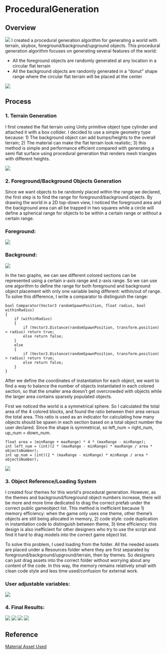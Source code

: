 # ProceduralGeneration

## Overview

![](/ProcedualGeneration/Assets/ExternalAssets/lava.png)
I created a procedural generation algorithm for generating a world with terrain, skybox, foreground/background/upground objects. This procedural generation algorithm focuses on generating several features of the world:

- All the foreground objects are randomly generated at any location in a circular flat terrain
- All the background objects are randomly generated in a “donut” shape range where the circular flat terrain will be placed at the center

![](/ProcedualGeneration/Assets/ExternalAssets/overview.png)

## Process
### 1. Terrain Generation

I first created the flat terrain using Unity primitive object type cylinder and attached it with a box collider. I decided to use a simple geometry type because: 1) The background object can add bumps/heights to the overall terrain; 2) The material can make the flat terrain look realistic; 3) this method is simple and performance efficient compared with generating a semi flat surface using procedural generation that renders mesh triangles with different heights.

![](/ProcedualGeneration/Assets/ExternalAssets/terrain.png)

### 2. Foreground/Background Objects Generation

Since we want objects to be randomly placed within the range we declared, the first step is to find the range for foreground/background objects. By drawing the world in a 2D top-down view, I noticed the foreground area and the background area can all be trapped in two squares while a circle will define a spherical range for objects to be within a certain range or without a certain range. 

### Foreground:

![](/ProcedualGeneration/Assets/ExternalAssets/foreground.png)

### Background:

![](/ProcedualGeneration/Assets/ExternalAssets/background.png)

In the two graphs, we can see different colored sections can be represented using a certain x-axis range and z-axis range. So we can use one algorithm to define the range for both foreground and background object placement with only one variable being different: within/out of range. To solve this difference, I write a comparator to distinguish the range:
```
bool Comparator(Vector3 randomSpawnPosition, float radius, bool withinRadius)
{
    if (withinRadius)
    {
        if (Vector3.Distance(randomSpawnPosition, transform.position) < radius) return true;
        else return false;
    }
    else
    {
        if (Vector3.Distance(randomSpawnPosition, transform.position) > radius) return true;
        else return false;
    }
}
```
After we define the coordinates of instantiation for each object, we want to find a way to balance the number of objects instantiated in each colored section, so that the smaller area doesn’t get overcrowded with objects while the larger area contains sparsely populated objects. 

First we noticed the world is a symmetrical sphere. So I calculated the total area of the 4 colored blocks, and found the ratio between their area versus the total area. This ratio is used as an indicator for calculating how many objects should be spawn in each section based on a total object number the user declared. Since the shape is symmetrical, so left_num = right_num, up_num = down_num.
```
float area = (minRange + maxRange) * 4 * (maxRange - minRange);
int left_num = (int)(2 * (maxRange - minRange) * maxRange / area * objectsNumber);
int up_num = (int)(2 * (maxRange - minRange) * minRange / area * objectsNumber);
```
![](/ProcedualGeneration/Assets/ExternalAssets/result.png)

### 3. Object Reference/Loading System
I created four themes for this world's procedural generation. However, as the themes and background/foreground object numbers increase, there will be more and more time dedicated to drag the correct prefab under the correct public gameobject list. This method is inefficient because 1) memory efficiency: when the game only uses one theme, other theme’s objects are still being allocated in memory, 2) code style: code duplication in instantiation code to distinguish between theme, 3) time efficiency: this design is also inefficient for other designers who try to use the script and find it hard to drag models into the correct game object list. 


To solve this problem, I used loading from the folder. All the needed assets are placed under a Resources folder where they are first separated by foreground/background/upground/terrain, then by themes. So designers can just drag assets into the correct folder without worrying about any content of the code. In this way, the memory remains relatively small with clean code style and less time used/confusion for external work.

### User adjustable variables:
![](/ProcedualGeneration/Assets/ExternalAssets/setting.png)

### 4. Final Results:
![](/ProcedualGeneration/Assets/ExternalAssets/desert.png)
![](/ProcedualGeneration/Assets/ExternalAssets/lava.png)
![](/ProcedualGeneration/Assets/ExternalAssets/space.png)
![](/ProcedualGeneration/Assets/ExternalAssets/forest.png)

## Reference
[Material Asset Used](https://assetstore.unity.com/packages/2d/textures-materials/floors/yughues-free-ground-materials-13001) 
